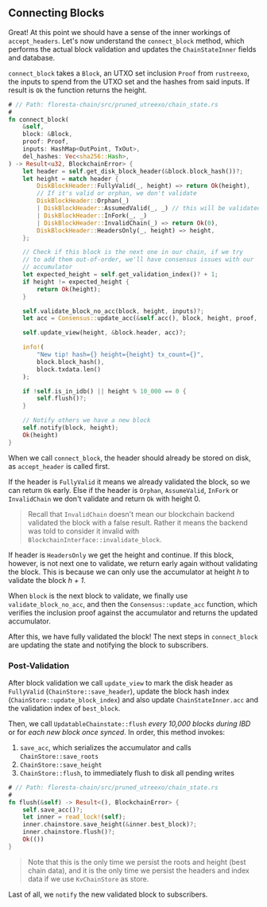 ## Connecting Blocks

Great! At this point we should have a sense of the inner workings of `accept_headers`. Let's now understand the `connect_block` method, which performs the actual block validation and updates the `ChainStateInner` fields and database.

`connect_block` takes a `Block`, an UTXO set inclusion `Proof` from `rustreexo`, the inputs to spend from the UTXO set and the hashes from said inputs. If result is `Ok` the function returns the height.

```rust
# // Path: floresta-chain/src/pruned_utreexo/chain_state.rs
#
fn connect_block(
    &self,
    block: &Block,
    proof: Proof,
    inputs: HashMap<OutPoint, TxOut>,
    del_hashes: Vec<sha256::Hash>,
) -> Result<u32, BlockchainError> {
    let header = self.get_disk_block_header(&block.block_hash())?;
    let height = match header {
        DiskBlockHeader::FullyValid(_, height) => return Ok(height),
        // If it's valid or orphan, we don't validate
        DiskBlockHeader::Orphan(_)
        | DiskBlockHeader::AssumedValid(_, _) // this will be validated by a partial chain
        | DiskBlockHeader::InFork(_, _)
        | DiskBlockHeader::InvalidChain(_) => return Ok(0),
        DiskBlockHeader::HeadersOnly(_, height) => height,
    };

    // Check if this block is the next one in our chain, if we try
    // to add them out-of-order, we'll have consensus issues with our
    // accumulator
    let expected_height = self.get_validation_index()? + 1;
    if height != expected_height {
        return Ok(height);
    }

    self.validate_block_no_acc(block, height, inputs)?;
    let acc = Consensus::update_acc(&self.acc(), block, height, proof, del_hashes)?;

    self.update_view(height, &block.header, acc)?;

    info!(
        "New tip! hash={} height={height} tx_count={}",
        block.block_hash(),
        block.txdata.len()
    );

    if !self.is_in_idb() || height % 10_000 == 0 {
        self.flush()?;
    }

    // Notify others we have a new block
    self.notify(block, height);
    Ok(height)
}
```

When we call `connect_block`, the header should already be stored on disk, as `accept_header` is called first.

If the header is `FullyValid` it means we already validated the block, so we can return `Ok` early. Else if the header is `Orphan`, `AssumeValid`, `InFork` or `InvalidChain` we don't validate and return `Ok` with height 0.

> Recall that `InvalidChain` doesn't mean our blockchain backend validated the block with a false result. Rather it means the backend was told to consider it invalid with `BlockchainInterface::invalidate_block`.

If header is `HeadersOnly` we get the height and continue. If this block, however, is not next one to validate, we return early again without validating the block. This is because we can only use the accumulator at height _h_ to validate the block _h + 1_.

When `block` is the next block to validate, we finally use `validate_block_no_acc`, and then the `Consensus::update_acc` function, which verifies the inclusion proof against the accumulator and returns the updated accumulator.

After this, we have fully validated the block! The next steps in `connect_block` are updating the state and notifying the block to subscribers.

### Post-Validation

After block validation we call `update_view` to mark the disk header as `FullyValid` (`ChainStore::save_header`), update the block hash index (`ChainStore::update_block_index`) and also update `ChainStateInner.acc` and the validation index of `best_block`.

Then, we call `UpdatableChainstate::flush` _every 10,000 blocks during IBD_ or for _each new block once synced_. In order, this method invokes:
1. `save_acc`, which serializes the accumulator and calls `ChainStore::save_roots`
2. `ChainStore::save_height`
3. `ChainStore::flush`, to immediately flush to disk all pending writes

```rust
# // Path: floresta-chain/src/pruned_utreexo/chain_state.rs
#
fn flush(&self) -> Result<(), BlockchainError> {
    self.save_acc()?;
    let inner = read_lock!(self);
    inner.chainstore.save_height(&inner.best_block)?;
    inner.chainstore.flush()?;
    Ok(())
}
```

> Note that this is the only time we persist the roots and height (best chain data), and it is the only time we persist the headers and index data if we use `KvChainStore` as store.

Last of all, we `notify` the new validated block to subscribers.
